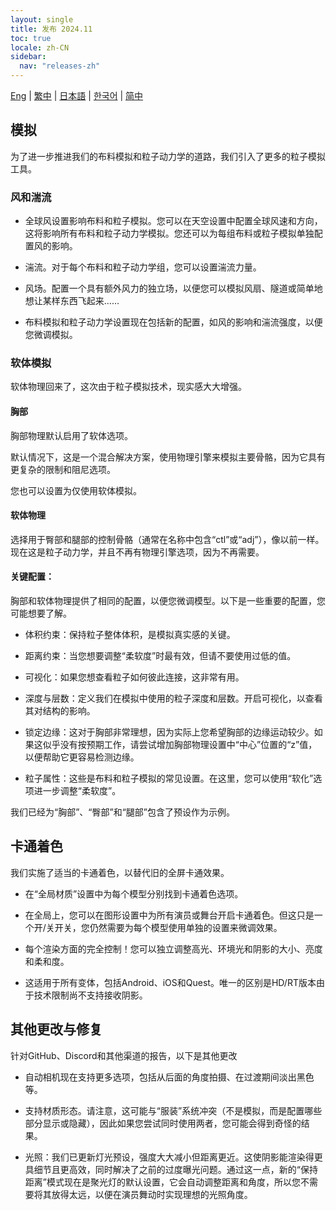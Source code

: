 ```yaml
---
layout: single
title: 发布 2024.11
toc: true
locale: zh-CN
sidebar:
  nav: "releases-zh"
---
```

[Eng](/dancexr/releases/2024.11) | [繁中](/tw/dancexr/releases/2024.11) | [日本語](/jp/dancexr/releases/2024.11) | [한국어](/kr/dancexr/releases/2024.11) | [简中](/zh/dancexr/releases/2024.11)

## 模拟

为了进一步推进我们的布料模拟和粒子动力学的道路，我们引入了更多的粒子模拟工具。

### 风和湍流

* 全球风设置影响布料和粒子模拟。您可以在天空设置中配置全球风速和方向，这将影响所有布料和粒子动力学模拟。您还可以为每组布料或粒子模拟单独配置风的影响。

* 湍流。对于每个布料和粒子动力学组，您可以设置湍流力量。

* 风场。配置一个具有额外风力的独立场，以便您可以模拟风扇、隧道或简单地想让某样东西飞起来……

* 布料模拟和粒子动力学设置现在包括新的配置，如风的影响和湍流强度，以便您微调模拟。

### 软体模拟

软体物理回来了，这次由于粒子模拟技术，现实感大大增强。

#### 胸部

胸部物理默认启用了软体选项。

默认情况下，这是一个混合解决方案，使用物理引擎来模拟主要骨骼，因为它具有更复杂的限制和阻尼选项。

您也可以设置为仅使用软体模拟。

#### 软体物理

选择用于臀部和腿部的控制骨骼（通常在名称中包含“ctl”或“adj”），像以前一样。现在这是粒子动力学，并且不再有物理引擎选项，因为不再需要。

#### 关键配置：

胸部和软体物理提供了相同的配置，以便您微调模型。以下是一些重要的配置，您可能想要了解。

* 体积约束：保持粒子整体体积，是模拟真实感的关键。

* 距离约束：当您想要调整“柔软度”时最有效，但请不要使用过低的值。

* 可视化：如果您想查看粒子如何彼此连接，这非常有用。

* 深度与层数：定义我们在模拟中使用的粒子深度和层数。开启可视化，以查看其对结构的影响。

* 锁定边缘：这对于胸部非常理想，因为实际上您希望胸部的边缘运动较少。如果这似乎没有按预期工作，请尝试增加胸部物理设置中“中心”位置的“z”值，以便帮助它更容易检测边缘。

* 粒子属性：这些是布料和粒子模拟的常见设置。在这里，您可以使用“软化”选项进一步调整“柔软度”。

我们已经为“胸部”、“臀部”和“腿部”包含了预设作为示例。

## 卡通着色

我们实施了适当的卡通着色，以替代旧的全屏卡通效果。

* 在“全局材质”设置中为每个模型分别找到卡通着色选项。

* 在全局上，您可以在图形设置中为所有演员或舞台开启卡通着色。但这只是一个开/关开关，您仍然需要为每个模型使用单独的设置来微调效果。

* 每个渲染方面的完全控制！您可以独立调整高光、环境光和阴影的大小、亮度和柔和度。

* 这适用于所有变体，包括Android、iOS和Quest。唯一的区别是HD/RT版本由于技术限制尚不支持接收阴影。

## 其他更改与修复

针对GitHub、Discord和其他渠道的报告，以下是其他更改

* 自动相机现在支持更多选项，包括从后面的角度拍摄、在过渡期间淡出黑色等。

* 支持材质形态。请注意，这可能与“服装”系统冲突（不是模拟，而是配置哪些部分显示或隐藏），因此如果您尝试同时使用两者，您可能会得到奇怪的结果。

* 光照：我们已更新灯光预设，强度大大减小但距离更近。这使阴影能渲染得更具细节且更高效，同时解决了之前的过度曝光问题。通过这一点，新的“保持距离”模式现在是聚光灯的默认设置，它会自动调整距离和角度，所以您不需要将其放得太远，以便在演员舞动时实现理想的光照角度。